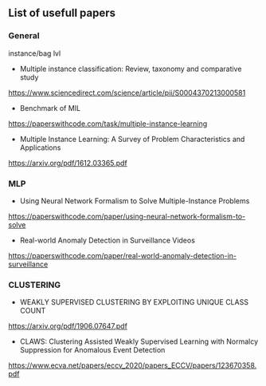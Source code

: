 ## List of usefull papers


### General

instance/bag lvl

- Multiple instance classification: Review, taxonomy and comparative study

https://www.sciencedirect.com/science/article/pii/S0004370213000581

- Benchmark of MIL

https://paperswithcode.com/task/multiple-instance-learning

- Multiple Instance Learning: A Survey of Problem Characteristics and Applications

https://arxiv.org/pdf/1612.03365.pdf

### MLP

- Using Neural Network Formalism to Solve Multiple-Instance Problems

https://paperswithcode.com/paper/using-neural-network-formalism-to-solve


- Real-world Anomaly Detection in Surveillance Videos

https://paperswithcode.com/paper/real-world-anomaly-detection-in-surveillance


### CLUSTERING

- WEAKLY SUPERVISED CLUSTERING BY EXPLOITING UNIQUE CLASS COUNT

https://arxiv.org/pdf/1906.07647.pdf

- CLAWS: Clustering Assisted Weakly Supervised Learning with Normalcy Suppression for Anomalous Event Detection

https://www.ecva.net/papers/eccv_2020/papers_ECCV/papers/123670358.pdf
